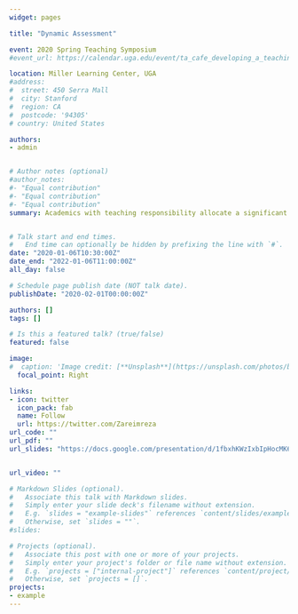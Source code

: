```yaml
---
widget: pages

title: "Dynamic Assessment"

event: 2020 Spring Teaching Symposium
#event_url: https://calendar.uga.edu/event/ta_cafe_developing_a_teaching_portfolio#.X-WXw9hKiCg

location: Miller Learning Center, UGA
#address:
#  street: 450 Serra Mall
#  city: Stanford
#  region: CA
#  postcode: '94305'
# country: United States

authors:
- admin


# Author notes (optional)
#author_notes:
#- "Equal contribution"
#- "Equal contribution"
#- "Equal contribution"
summary: Academics with teaching responsibility allocate a significant time to the preparation of problems, answers, and grading. Moreover, creating an informative assessment and encouraging students to collaborate, but submit their works is a concern of most instructors. On the other hand, students need examples and practice tests to learn, and the more they practice the more successful they are. R/exam Package can be used to convert the static questions into dynamic questions and then by a random selection of these dynamic questions, the program creates dynamic quizzes, tests and assignments to address these issues. The assessment designer can choose the type of problems such as single choice, multiple-choice, fill in the blank, short and long answers. The solutions are created automatically, and grading is done by the program as well. An instructor can use this method for both in-class and online courses since the output can be a PDF, HTML or zipped files ready to be imported into different online learning systems.


# Talk start and end times.
#   End time can optionally be hidden by prefixing the line with `#`.
date: "2020-01-06T10:30:00Z"
date_end: "2022-01-06T11:00:00Z"
all_day: false

# Schedule page publish date (NOT talk date).
publishDate: "2020-02-01T00:00:00Z"

authors: []
tags: []

# Is this a featured talk? (true/false)
featured: false

image:
#  caption: 'Image credit: [**Unsplash**](https://unsplash.com/photos/bzdhc5b3Bxs)'
  focal_point: Right

links:
- icon: twitter
  icon_pack: fab
  name: Follow
  url: https://twitter.com/Zareimreza
url_code: ""
url_pdf: ""
url_slides: "https://docs.google.com/presentation/d/1fbxhKWzIxbIpHocMK6tPNNBKa_-ZrV6DlSFxqCxeCgs/edit?usp=sharing"


url_video: ""

# Markdown Slides (optional).
#   Associate this talk with Markdown slides.
#   Simply enter your slide deck's filename without extension.
#   E.g. `slides = "example-slides"` references `content/slides/example-slides.md`.
#   Otherwise, set `slides = ""`.
#slides: 

# Projects (optional).
#   Associate this post with one or more of your projects.
#   Simply enter your project's folder or file name without extension.
#   E.g. `projects = ["internal-project"]` references `content/project/deep-learning/index.md`.
#   Otherwise, set `projects = []`.
projects:
- example
---
```

